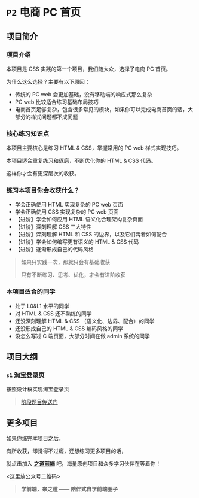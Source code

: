 # `P2` 电商 PC 首页

## 项目简介

### 项目介绍

本项目是 CSS 实践的第一个项目，我们随大众，选择了电商 PC 首页。

为什么这么选择？主要有以下原因：

- 传统的 PC web 会更加基础，没有移动端的响应式那么复杂
- PC web 比较适合练习基础布局技巧
- 电商首页足够复杂，包含很多常见的模块，如果你可以完成电商首页的话，大部分的样式问题都不成问题

### 核心练习知识点

本项目主要核心是练习 HTML & CSS，掌握常用的 PC web 样式实现技巧。

本项目适合重复练习和琢磨，不断优化你的 HTML & CSS 代码。

这样你才会有更深层次的收获。

### 练习本项目你会收获什么？

- 学会正确使用 HTML 实现复杂的 PC web 页面
- 学会正确使用 CSS 实现复杂的 PC web 页面
- 【进阶】学会如何应用 HTML 语义化合理架构复杂页面
- 【进阶】深刻理解 CSS 三大特性
- 【进阶】深刻理解 HTML 和 CSS 的边界，以及它们两者如何配合
- 【进阶】学会如何编写更有语义的 HTML & CSS 代码
- 【进阶】逐渐形成自己的代码风格

> 如果只实践一次，那就只会有基础收获
>
> 只有不断练习、思考、优化，才会有进阶收获

### 本项目适合的同学

- 处于 L0&L1 水平的同学
- 对 HTML & CSS 还不熟练的同学
- 还没深刻理解 HTML & CSS （语义化、边界、配合）的同学
- 还没形成自己的 HTML & CSS 编码风格的同学
- 没怎么写过 C 端页面，大部分时间在做 admin 系统的同学

## 项目大纲

### `s1` 淘宝登录页

按照设计稿实现淘宝登录页

> [阶段题目传送门](./s1/)

## 更多项目

如果你练完本项目之后，

有所收获，却觉得不过瘾，还想练习更多项目的话，

就点击加入 [**之道前端**](这里放推广知识库首页) 吧，海量原创项目和众多学习伙伴在等着你！

<这里放公众号二维码>

> **学前端，来之道 —— 陪伴式自学前端圈子**